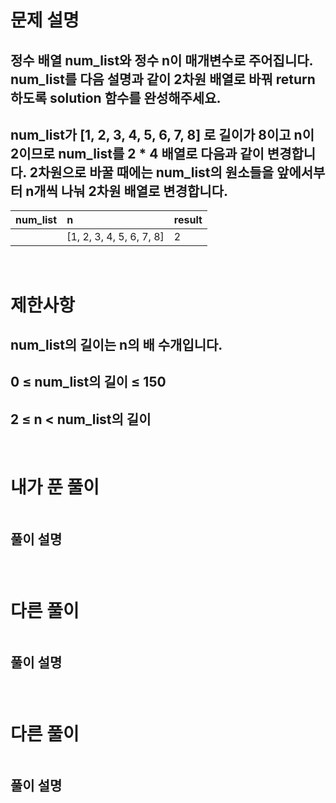 # 문제 설명
## 정수 배열 num_list와 정수 n이 매개변수로 주어집니다. num_list를 다음 설명과 같이 2차원 배열로 바꿔 return하도록 solution 함수를 완성해주세요.
## num_list가 [1, 2, 3, 4, 5, 6, 7, 8] 로 길이가 8이고 n이 2이므로 num_list를 2 * 4 배열로 다음과 같이 변경합니다. 2차원으로 바꿀 때에는 num_list의 원소들을 앞에서부터 n개씩 나눠 2차원 배열로 변경합니다.
   | num_list | n | result |
   |:---|:---|:---|
    | [1, 2, 3, 4, 5, 6, 7, 8] | 2 | [[1, 2], [3, 4], [5, 6], [7, 8]]

<br>

# 제한사항
## num_list의 길이는 n의 배 수개입니다.
## 0 ≤ num_list의 길이 ≤ 150
## 2 ≤ n < num_list의 길이

<br>

# 내가 푼 풀이

```js

```
## 풀이 설명
###

<br>

# 다른 풀이

```js

```
## 풀이 설명
###

<br>

# 다른 풀이

```js

```
## 풀이 설명
###